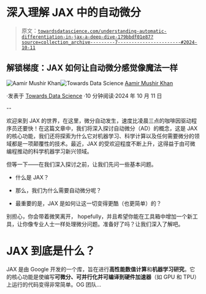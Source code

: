 # 深入理解 JAX 中的自动微分

> 原文：[`towardsdatascience.com/understanding-automatic-differentiation-in-jax-a-deep-dive-179bbdf01e87?source=collection_archive---------7-----------------------#2024-10-11`](https://towardsdatascience.com/understanding-automatic-differentiation-in-jax-a-deep-dive-179bbdf01e87?source=collection_archive---------7-----------------------#2024-10-11)

## 解锁梯度：JAX 如何让自动微分感觉像魔法一样

[](https://aamir-khan.medium.com/?source=post_page---byline--179bbdf01e87--------------------------------)![Aamir Mushir Khan](https://aamir-khan.medium.com/?source=post_page---byline--179bbdf01e87--------------------------------)[](https://towardsdatascience.com/?source=post_page---byline--179bbdf01e87--------------------------------)![Towards Data Science](https://towardsdatascience.com/?source=post_page---byline--179bbdf01e87--------------------------------) [Aamir Mushir Khan](https://aamir-khan.medium.com/?source=post_page---byline--179bbdf01e87--------------------------------)

·发表于 [Towards Data Science](https://towardsdatascience.com/?source=post_page---byline--179bbdf01e87--------------------------------) ·10 分钟阅读·2024 年 10 月 11 日

--

欢迎来到 JAX 的世界，在这里，微分自动发生，速度比凌晨三点的咖啡因驱动程序员还要快！在这篇文章中，我们将深入探讨自动微分（AD）的概念，这是 JAX 的核心功能，我们还将探索为什么它对机器学习、科学计算以及任何需要微分的领域都是一项颠覆性的技术。最近，JAX 的受欢迎程度不断上升，这得益于由可微编程推动的科学机器学习新兴领域。

但等一下——在我们深入探讨之前，让我们先问一些基本问题。

+   什么是 JAX？

+   那么，我们为什么需要自动微分呢？

+   最重要的是，JAX 是如何让这一切变得更酷（也更简单）的？

别担心，你会带着微笑离开， hopefully，并且希望你能在工具箱中增加一个新工具，让你像专业人士一样处理微分问题。准备好了吗？让我们深入了解吧。

# JAX 到底是什么？

JAX 是由 Google 开发的一个库，旨在进行**高性能数值计算**和**机器学习研究**。它的核心功能是使编写**可微分、可并行化并可编译到硬件加速器**（如 GPU 和 TPU）上运行的代码变得非常简单。OG 团队…
